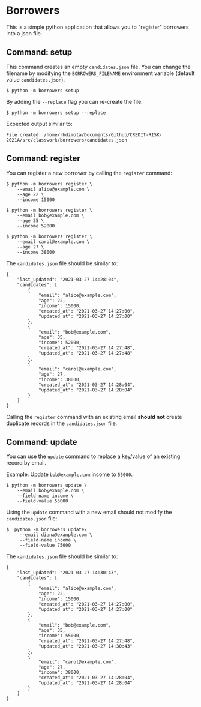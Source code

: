 # Borrowers

This is a simple python application that allows
you to "register" borrowers into a json file.

## Command: setup

This command creates an empty `candidates.json` file.
You can change the filename by modifying the `BORROWERS_FILENAME` environment variable 
(default value `candidates.json`). 

```commandline
$ python -m borrowers setup
```

By adding the `--replace` flag you can re-create the file.
```commandline
$ python -m borrowers setup --replace
```

Expected output similar to:

```text
File created: /home/rhdzmota/Documents/Github/CREDIT-RISK-2021A/src/classwork/borrowers/candidates.json
```

## Command: register

You can register a new borrower by calling the `register` command:

```commandline
$ python -m borrowers register \
    --email alice@example.com \
    --age 22 \
    --income 15000
```

```commandline
$ python -m borrowers register \
    --email bob@example.com \
    --age 35 \
    --income 52000
```

```commandline
$ python -m borrowers register \
    --email carol@example.com \
    --age 27 \
    --income 38000
```

The `candidates.json` file should be similar to:

```text
{
    "last_updated": "2021-03-27 14:28:04",
    "candidates": [
        {
            "email": "alice@example.com",
            "age": 22,
            "income": 15000,
            "created_at": "2021-03-27 14:27:00",
            "updated_at": "2021-03-27 14:27:00"
        },
        {
            "email": "bob@example.com",
            "age": 35,
            "income": 52000,
            "created_at": "2021-03-27 14:27:48",
            "updated_at": "2021-03-27 14:27:48"
        },
        {
            "email": "carol@example.com",
            "age": 27,
            "income": 38000,
            "created_at": "2021-03-27 14:28:04",
            "updated_at": "2021-03-27 14:28:04"
        }
    ]
}
```

Calling the `register` command with an existing email **should not** create duplicate records in the `candidates.json` file.

## Command: update

You can use the `update` command to replace a key/value of an existing record by email.

Example: Update `bob@example.com` income to `55000`.

```commandline
$ python -m borrowers update \
    --email bob@example.com \
    --field-name income \
    --field-value 55000
```

Using the `update` command with a new email should not modify the `candidates.json` file:

```commandline
$  python -m borrowers update\
     --email diana@example.com \
     --field-name income \
     --field-value 75000
```

The `candidates.json` file should be similar to:

```text
{
    "last_updated": "2021-03-27 14:30:43",
    "candidates": [
        {
            "email": "alice@example.com",
            "age": 22,
            "income": 15000,
            "created_at": "2021-03-27 14:27:00",
            "updated_at": "2021-03-27 14:27:00"
        },
        {
            "email": "bob@example.com",
            "age": 35,
            "income": 55000,
            "created_at": "2021-03-27 14:27:48",
            "updated_at": "2021-03-27 14:30:43"
        },
        {
            "email": "carol@example.com",
            "age": 27,
            "income": 38000,
            "created_at": "2021-03-27 14:28:04",
            "updated_at": "2021-03-27 14:28:04"
        }
    ]
}
```